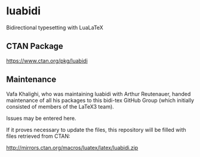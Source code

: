 # luabidi
Bidirectional typesetting with LuaLaTeX

## CTAN Package
 https://www.ctan.org/pkg/luabidi



## Maintenance
Vafa Khalighi, who was maintaining luabidi with Arthur Reutenauer, handed maintenance of all
his packages to this bidi-tex GitHub Group
(which initially consisted of members of the LaTeX3 team).

Issues may be entered here.

If it proves necessary to update the files, this repository will
be filled with files retrieved from CTAN:

http://mirrors.ctan.org/macros/luatex/latex/luabidi.zip


